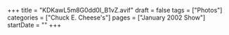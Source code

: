 +++
title = "KDKawL5m8G0dd0I_B1vZ.avif"
draft = false
tags = ["Photos"]
categories = ["Chuck E. Cheese's"]
pages = ["January 2002 Show"]
startDate = ""
+++
